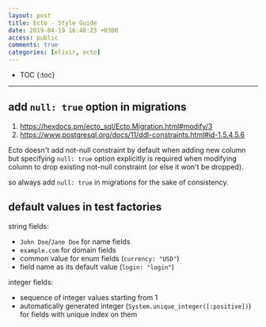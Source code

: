 ```yaml
---
layout: post
title: Ecto - Style Guide
date: 2019-04-19 16:48:23 +0300
access: public
comments: true
categories: [elixir, ecto]
---
```


<!-- more -->

* TOC
{:toc}
<hr>

add `null: true` option in migrations
-------------------------------------

1. <https://hexdocs.pm/ecto_sql/Ecto.Migration.html#modify/3>
2. <https://www.postgresql.org/docs/11/ddl-constraints.html#id-1.5.4.5.6>

Ecto doesn't add not-null constraint by default when adding new column but
specifying `null: true` option explicitly is required when modifying column
to drop existing not-null constraint (or else it won't be dropped).

so always add `null: true` in migrations for the sake of consistency.

default values in test factories
--------------------------------

string fields:

- `John Doe`/`Jane Doe` for name fields
- `example.com` for domain fields
- common value for enum fields (`currency: "USD"`)
- field name as its default value (`login: "login"`)

integer fields:

- sequence of integer values starting from 1
- automatically generated integer (`System.unique_integer([:positive])`) for
  fields with unique index on them


